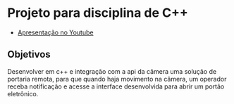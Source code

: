 # Projeto para disciplina de C++

<ul>
  <li>
    <a href="https://www.youtube.com/watch?v=a9eEVYfAdpk">Apresentação no Youtube</a>
  </li>
</ul>

## Objetivos

<p>Desenvolver em c++ e integração com a api da câmera uma solução de portaria remota, para que quando haja movimento na câmera, um operador receba notificação e acesse a interface desenvolvida para abrir um portão eletrônico.</p>


